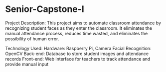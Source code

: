 # Senior-Capstone-I

Project Description:
This project aims to automate classroom attendance by recognizing student faces as they enter
the classroom. It eliminates the manual attendance process, reduces time wasted, and
eliminates the possibility of human error.

Technology Used:
Hardware: Raspberry Pi, Camera
Facial Recognition: OpenCV
Back-end: Database to store student images and attendance records
Front-end: Web interface for teachers to track attendance and provide manual input



